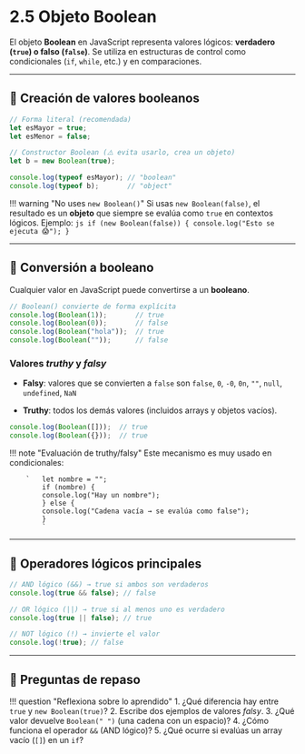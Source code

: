 
# 2.5 Objeto Boolean

El objeto **Boolean** en JavaScript representa valores lógicos: **verdadero (`true`) o falso (`false`)**.
Se utiliza en estructuras de control como condicionales (`if`, `while`, etc.) y en comparaciones.

---

## 📌 Creación de valores booleanos

```js
// Forma literal (recomendada)
let esMayor = true;
let esMenor = false;

// Constructor Boolean (⚠️ evita usarlo, crea un objeto)
let b = new Boolean(true);

console.log(typeof esMayor); // "boolean"
console.log(typeof b);       // "object"
```

!!! warning "No uses `new Boolean()`"
    Si usas `new Boolean(false)`, el resultado es un **objeto** que siempre se evalúa como `true` en contextos lógicos.
    Ejemplo:
    `js
        if (new Boolean(false)) {
        console.log("Esto se ejecuta 😱");
        }
        `

---

## 📌 Conversión a booleano

Cualquier valor en JavaScript puede convertirse a un **booleano**.

```js
// Boolean() convierte de forma explícita
console.log(Boolean(1));       // true
console.log(Boolean(0));       // false
console.log(Boolean("hola"));  // true
console.log(Boolean(""));      // false
```

### Valores *truthy* y *falsy*

* **Falsy**: valores que se convierten a `false` son `false`, `0`, `-0`, `0n`, `""`, `null`, `undefined`, `NaN`

* **Truthy**: todos los demás valores (incluidos arrays y objetos vacíos).

```js
console.log(Boolean([]));  // true
console.log(Boolean({}));  // true
```

!!! note "Evaluación de truthy/falsy"
    Este mecanismo es muy usado en condicionales:

        `   let nombre = "";
            if (nombre) {
            console.log("Hay un nombre");
            } else {
            console.log("Cadena vacía → se evalúa como false");
            }
            `

---

## 📌 Operadores lógicos principales

```js
// AND lógico (&&) → true si ambos son verdaderos
console.log(true && false); // false

// OR lógico (||) → true si al menos uno es verdadero
console.log(true || false); // true

// NOT lógico (!) → invierte el valor
console.log(!true); // false
```

---

## 📝 Preguntas de repaso

!!! question "Reflexiona sobre lo aprendido"
    1. ¿Qué diferencia hay entre `true` y `new Boolean(true)`?
    2. Escribe dos ejemplos de valores *falsy*.
    3. ¿Qué valor devuelve `Boolean(" ")` (una cadena con un espacio)?
    4. ¿Cómo funciona el operador `&&` (AND lógico)?
    5. ¿Qué ocurre si evalúas un array vacío (`[]`) en un `if`?
